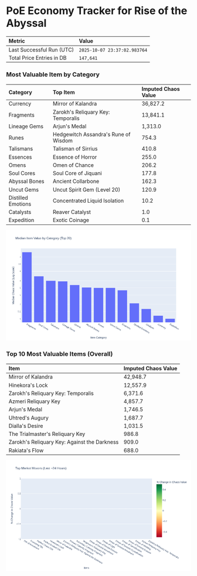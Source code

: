 # PoE Economy Tracker for Rise of the Abyssal

<!-- START_MAINTENANCE -->
| Metric | Value |
|:---|:---|
| Last Successful Run (UTC) | `2025-10-07 23:37:02.983764` |
| Total Price Entries in DB | `147,641` |

<!-- END_MAINTENANCE -->

<!-- START_DATAFRAME_DEBUG -->
<!-- END_DATAFRAME_DEBUG -->

<!-- START_CATEGORY_ANALYSIS -->
### Most Valuable Item by Category
| Category | Top Item | Imputed Chaos Value |
| :--- | :--- | :--- |
| Currency | Mirror of Kalandra | 36,827.2 |
| Fragments | Zarokh's Reliquary Key: Temporalis | 13,841.1 |
| Lineage Gems | Arjun's Medal | 1,313.0 |
| Runes | Hedgewitch Assandra's Rune of Wisdom | 754.3 |
| Talismans | Talisman of Sirrius | 410.8 |
| Essences | Essence of Horror | 255.0 |
| Omens | Omen of Chance | 206.2 |
| Soul Cores | Soul Core of Jiquani | 177.8 |
| Abyssal Bones | Ancient Collarbone | 162.3 |
| Uncut Gems | Uncut Spirit Gem (Level 20) | 120.9 |
| Distilled Emotions | Concentrated Liquid Isolation | 10.2 |
| Catalysts | Reaver Catalyst | 1.0 |
| Expedition | Exotic Coinage | 0.1 |


![Category Analysis Chart](charts/category_analysis.png)
<!-- END_ANALYSIS -->

<!-- START_ANALYSIS -->
### Top 10 Most Valuable Items (Overall)
| Item | Imputed Chaos Value |
| :--- | :--- |
| Mirror of Kalandra | 42,948.7 |
| Hinekora's Lock | 12,557.9 |
| Zarokh's Reliquary Key: Temporalis | 6,371.6 |
| Azmeri Reliquary Key | 4,857.7 |
| Arjun's Medal | 1,746.5 |
| Uhtred's Augury | 1,687.7 |
| Dialla's Desire | 1,031.5 |
| The Trialmaster's Reliquary Key | 986.8 |
| Zarokh's Reliquary Key: Against the Darkness | 909.0 |
| Rakiata's Flow | 688.0 |


![Market Movers Chart](charts/market_movers.png)
<!-- END_ANALYSIS -->
